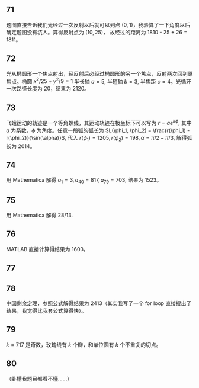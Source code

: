 ## 71

题图直接告诉我们光经过一次反射以后就可以到点 $(0, 1)$，我验算了一下角度以后确定题图没有坑人。算得反射点为 $(10, 25)$， 故经过的距离为 1810 - 25 + 26 = 1811。

## 72

光从椭圆形一个焦点射出，经反射后必经过椭圆形的另一个焦点，反射两次回到原焦点。椭圆 $x^2/25 + y^2/9 = 1$ 半长轴 $a = 5$, 半短轴 $b = 3$, 半焦距 $c = 4$。光循环一次路径长度为 20，结果为 2120。

## 73

飞蛾运动的轨迹是一个等角螺线，其运动轨迹在极坐标下可以写为 $r = ae^{k \phi}$, 其中 $a$ 为系数，$\phi$ 为角度。任意一段弧的弧长为 $L(\phi_1, \phi_2) = \frac{r(\phi_1) - r(\phi_2)}{\sin(\alpha)}$, 代入 $r(\phi_1) = 1205, r(\phi_2) = 198, \alpha = \pi/2 - \pi/3$, 解得弧长为 2014。

## 74

用 Mathematica 解得 $a_1 = 3, a_{40} = 817, a_{79} = 703$, 结果为 1523。

## 75

用 Mathematica 解得 $28/13$. 

## 76

MATLAB 直接计算得结果为 1603。

## 77

## 78

中国剩余定理，参照公式解得结果为 2413（其实我写了一个 for loop 直接搜出了结果，我觉得比我套公式算得快）。

## 79

$k = 717$ 是奇数，玫瑰线有 $k$ 个瓣，和单位圆有 $k$ 个不重复的切点。

## 80

（卧槽我题目都看不懂……）